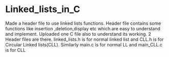 # Linked_lists_in_C
Made a header file to use linked lists functions.
Header file contains some functions like insertion ,deletion,display etc which are easy to understand and implement.
Uploaded one C file also to understand its working.
2 Header files are there. linked_lists.h is for normal linked list and CLL.h is for Circular Linked lists(CLL).
Similarly main.c is for normal LL and main_CLL.c is for CLL
